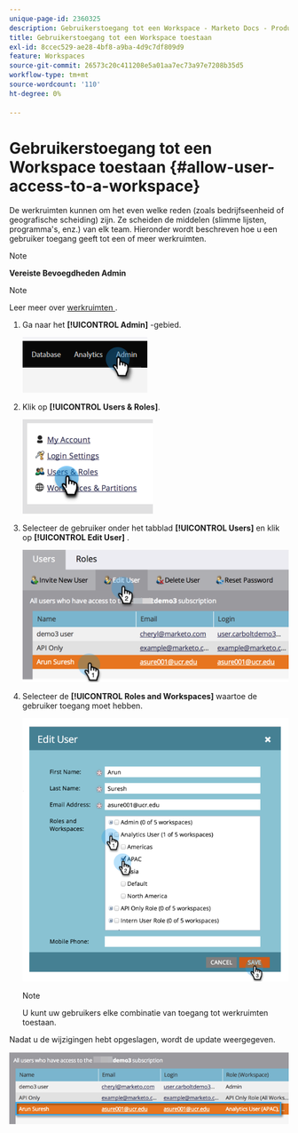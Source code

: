 ```yaml
---
unique-page-id: 2360325
description: Gebruikerstoegang tot een Workspace - Marketo Docs - Productdocumentatie toestaan
title: Gebruikerstoegang tot een Workspace toestaan
exl-id: 8ccec529-ae28-4bf8-a9ba-4d9c7df809d9
feature: Workspaces
source-git-commit: 26573c20c411208e5a01aa7ec73a97e7208b35d5
workflow-type: tm+mt
source-wordcount: '110'
ht-degree: 0%

---
```


# Gebruikerstoegang tot een Workspace toestaan {#allow-user-access-to-a-workspace}

De werkruimten kunnen om het even welke reden (zoals bedrijfseenheid of geografische scheiding) zijn. Ze scheiden de middelen (slimme lijsten, programma&#39;s, enz.) van elk team. Hieronder wordt beschreven hoe u een gebruiker toegang geeft tot een of meer werkruimten.

>[!NOTE]
>
>**Vereiste Bevoegdheden Admin**

>[!NOTE]
>
>Leer meer over [ werkruimten ](/help/marketo/product-docs/administration/workspaces-and-person-partitions/understanding-workspaces-and-person-partitions.md).

1. Ga naar het **[!UICONTROL Admin]** -gebied.

   ![](assets/allow-user-access-to-a-workspace-1.png)

1. Klik op **[!UICONTROL Users & Roles]**.

   ![](assets/allow-user-access-to-a-workspace-2.png)

1. Selecteer de gebruiker onder het tabblad **[!UICONTROL Users]** en klik op **[!UICONTROL Edit User]** .

   ![](assets/allow-user-access-to-a-workspace-3.png)

1. Selecteer de **[!UICONTROL Roles and Workspaces]** waartoe de gebruiker toegang moet hebben.

   ![](assets/allow-user-access-to-a-workspace-4.png)

   >[!NOTE]
   >
   >U kunt uw gebruikers elke combinatie van toegang tot werkruimten toestaan.

Nadat u de wijzigingen hebt opgeslagen, wordt de update weergegeven.

![](assets/allow-user-access-to-a-workspace-5.png)
